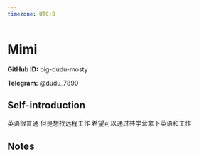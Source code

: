 ```yaml
---
timezone: UTC+8
---
```


# Mimi

**GitHub ID:** big-dudu-mosty

**Telegram:** @dudu_7890

## Self-introduction

英语很普通 但是想找远程工作 希望可以通过共学营拿下英语和工作

## Notes

<!-- Content_START -->


<!-- Content_END -->

